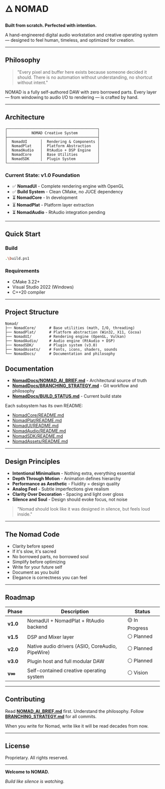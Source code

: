 # 🜂 NOMAD

**Built from scratch. Perfected with intention.**

A hand-engineered digital audio workstation and creative operating system — designed to feel human, timeless, and optimized for creation.

---

## Philosophy

> "Every pixel and buffer here exists because someone decided it should. There is no automation without understanding, no shortcut without intent."

NOMAD is a fully self-authored DAW with zero borrowed parts. Every layer — from windowing to audio I/O to rendering — is crafted by hand.

---

## Architecture

```
┌─────────────────────────────────────────┐
│           NOMAD Creative System         │
├─────────────────────────────────────────┤
│  NomadUI      │  Rendering & Components │
│  NomadPlat    │  Platform Abstraction   │
│  NomadAudio   │  RtAudio + DSP Engine   │
│  NomadCore    │  Base Utilities         │
│  NomadSDK     │  Plugin System          │
└─────────────────────────────────────────┘
```

### Current State: **v1.0 Foundation**

- ✅ **NomadUI** - Complete rendering engine with OpenGL
- ✅ **Build System** - Clean CMake, no JUCE dependency
- ⏳ **NomadCore** - In development
- ⏳ **NomadPlat** - Platform layer extraction
- ⏳ **NomadAudio** - RtAudio integration pending

---

## Quick Start

### Build
```bash
.\build.ps1
```

### Requirements
- CMake 3.22+
- Visual Studio 2022 (Windows)
- C++20 compiler

---

## Project Structure

```
Nomad/
├── NomadCore/      # Base utilities (math, I/O, threading)
├── NomadPlat/      # Platform abstraction (Win32, X11, Cocoa)
├── NomadUI/        # Rendering engine (OpenGL, Vulkan)
├── NomadAudio/     # Audio engine (RtAudio + DSP)
├── NomadSDK/       # Plugin system (v3.0)
├── NomadAssets/    # Fonts, icons, shaders, sounds
└── NomadDocs/      # Documentation and philosophy
```

## Documentation

- **[NomadDocs/NOMAD_AI_BRIEF.md](NomadDocs/NOMAD_AI_BRIEF.md)** - Architectural source of truth
- **[NomadDocs/BRANCHING_STRATEGY.md](NomadDocs/BRANCHING_STRATEGY.md)** - Git workflow and philosophy
- **[NomadDocs/BUILD_STATUS.md](NomadDocs/BUILD_STATUS.md)** - Current build state

Each subsystem has its own README:
- [NomadCore/README.md](NomadCore/README.md)
- [NomadPlat/README.md](NomadPlat/README.md)
- [NomadUI/README.md](NomadUI/README.md)
- [NomadAudio/README.md](NomadAudio/README.md)
- [NomadSDK/README.md](NomadSDK/README.md)
- [NomadAssets/README.md](NomadAssets/README.md)

---

## Design Principles

- **Intentional Minimalism** - Nothing extra, everything essential
- **Depth Through Motion** - Animation defines hierarchy
- **Performance as Aesthetic** - Fluidity = design quality
- **Analog Feel** - Subtle imperfections give realism
- **Clarity Over Decoration** - Spacing and light over gloss
- **Silence and Soul** - Design should evoke focus, not noise

> "Nomad should look like it was designed in silence, but feels loud inside."

---

## The Nomad Code

- Clarity before speed
- If it's slow, it's sacred
- No borrowed parts, no borrowed soul
- Simplify before optimizing
- Write for your future self
- Document as you build
- Elegance is correctness you can feel

---

## Roadmap

| Phase | Description | Status |
|-------|-------------|--------|
| **v1.0** | NomadUI + NomadPlat + RtAudio backend | 🟡 In Progress |
| **v1.5** | DSP and Mixer layer | ⚪ Planned |
| **v2.0** | Native audio drivers (ASIO, CoreAudio, PipeWire) | ⚪ Planned |
| **v3.0** | Plugin host and full modular DAW | ⚪ Planned |
| **v∞** | Self-contained creative operating system | ⚪ Vision |

---

## Contributing

Read **[NOMAD_AI_BRIEF.md](NOMAD_AI_BRIEF.md)** first. Understand the philosophy. Follow **[BRANCHING_STRATEGY.md](BRANCHING_STRATEGY.md)** for all commits.

When you write for Nomad, write like it will be read decades from now.

---

## License

Proprietary. All rights reserved.

---

**Welcome to NOMAD.**

*Build like silence is watching.*
